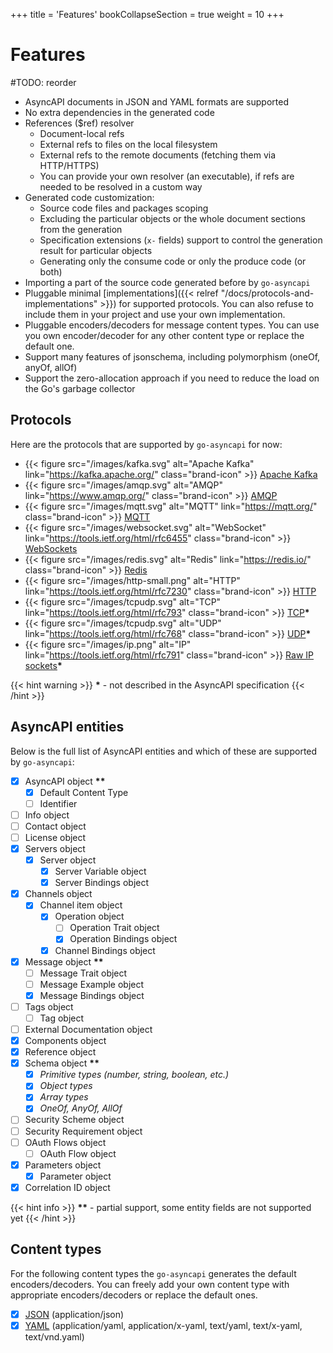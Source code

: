 +++
title = 'Features'
bookCollapseSection = true
weight = 10
+++


# Features

<link rel="stylesheet" href="/css/text.css">

#TODO: reorder

- AsyncAPI documents in JSON and YAML formats are supported
- No extra dependencies in the generated code
- References ($ref) resolver
    - Document-local refs
    - External refs to files on the local filesystem
    - External refs to the remote documents (fetching them via HTTP/HTTPS)
    - You can provide your own resolver (an executable), if refs are needed to be resolved in a custom way
- Generated code customization:
    - Source code files and packages scoping
    - Excluding the particular objects or the whole document sections from the generation
    - Specification extensions (`x-` fields) support to control the generation result for particular objects
    - Generating only the consume code or only the produce code (or both)
- Importing a part of the source code generated before by `go-asyncapi`
- Pluggable minimal [implementations]({{< relref "/docs/protocols-and-implementations" >}}) for supported protocols.
  You can also refuse to include them in your project and use your own implementation.
- Pluggable encoders/decoders for message content types. You can use you own encoder/decoder for any other content
  type or replace the default one.
- Support many features of jsonschema, including polymorphism (oneOf, anyOf, allOf)
- Support the zero-allocation approach if you need to reduce the load on the Go's garbage collector

## Protocols

Here are the protocols that are supported by `go-asyncapi` for now:

- {{< figure src="/images/kafka.svg" alt="Apache Kafka" link="https://kafka.apache.org/" class="brand-icon" >}} [Apache Kafka](https://kafka.apache.org/)
- {{< figure src="/images/amqp.svg" alt="AMQP" link="https://www.amqp.org/" class="brand-icon" >}} [AMQP](https://www.amqp.org/)
- {{< figure src="/images/mqtt.svg" alt="MQTT" link="https://mqtt.org/" class="brand-icon" >}} [MQTT](https://mqtt.org/)
- {{< figure src="/images/websocket.svg" alt="WebSocket" link="https://tools.ietf.org/html/rfc6455" class="brand-icon" >}} [WebSockets](https://tools.ietf.org/html/rfc6455)
- {{< figure src="/images/redis.svg" alt="Redis" link="https://redis.io/" class="brand-icon" >}} [Redis](https://redis.io/)
- {{< figure src="/images/http-small.png" alt="HTTP" link="https://tools.ietf.org/html/rfc7230" class="brand-icon" >}} [HTTP](https://tools.ietf.org/html/rfc7230)
- {{< figure src="/images/tcpudp.svg" alt="TCP" link="https://tools.ietf.org/html/rfc793" class="brand-icon" >}} [TCP](https://tools.ietf.org/html/rfc793)**&ast;**
- {{< figure src="/images/tcpudp.svg" alt="UDP" link="https://tools.ietf.org/html/rfc768" class="brand-icon" >}} [UDP](https://tools.ietf.org/html/rfc768)**&ast;**
- {{< figure src="/images/ip.png" alt="IP" link="https://tools.ietf.org/html/rfc791" class="brand-icon" >}} [Raw IP sockets](https://tools.ietf.org/html/rfc791)**&ast;**

{{< hint warning >}}
**&ast;** - not described in the AsyncAPI specification
{{< /hint >}}

## AsyncAPI entities

Below is the full list of AsyncAPI entities and which of these are supported by `go-asyncapi`:

- [x] AsyncAPI object **&ast;&ast;**
    - [x] Default Content Type
    - [ ] Identifier
- [ ] Info object
- [ ] Contact object
- [ ] License object
- [x] Servers object
    - [x] Server object
        - [x] Server Variable object
        - [x] Server Bindings object
- [x] Channels object
    - [x] Channel item object
        - [x] Operation object
            - [ ] Operation Trait object
            - [x] Operation Bindings object
        - [x] Channel Bindings object
- [x] Message object **&ast;&ast;**
    - [ ] Message Trait object
    - [ ] Message Example object
    - [x] Message Bindings object
- [ ] Tags object
    - [ ] Tag object
- [ ] External Documentation object
- [x] Components object
- [x] Reference object
- [x] Schema object **&ast;&ast;**
    - [x] _Primitive types (number, string, boolean, etc.)_
    - [x] _Object types_
    - [x] _Array types_
    - [x] _OneOf, AnyOf, AllOf_
- [ ] Security Scheme object
- [ ] Security Requirement object
- [ ] OAuth Flows object
    - [ ] OAuth Flow object
- [x] Parameters object
    - [x] Parameter object
- [x] Correlation ID object

{{< hint info >}}
**&ast;&ast;** - partial support, some entity fields are not supported yet
{{< /hint >}}

## Content types

For the following content types the `go-asyncapi` generates the default encoders/decoders. You can freely add your 
own content type with appropriate encoders/decoders or replace the default ones.

- [x] [JSON](https://pkg.go.dev/encoding/json) (application/json)
- [x] [YAML](https://gopkg.in/yaml.v3) (application/yaml, application/x-yaml, text/yaml, text/x-yaml, text/vnd.yaml)

